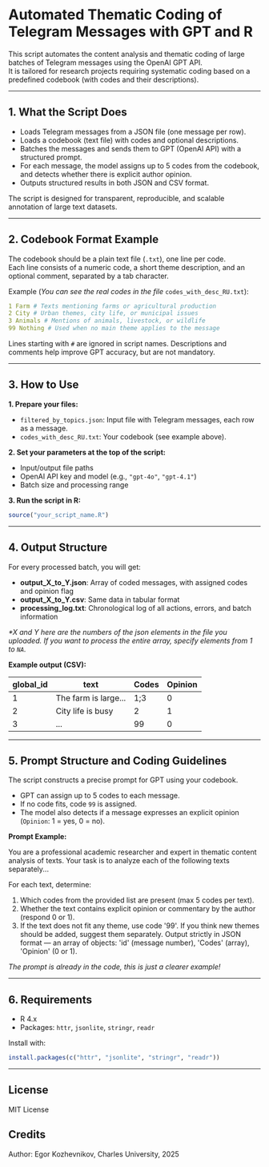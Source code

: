 # Automated Thematic Coding of Telegram Messages with GPT and R

This script automates the content analysis and thematic coding of large batches of Telegram messages using the OpenAI GPT API.  
It is tailored for research projects requiring systematic coding based on a predefined codebook (with codes and their descriptions).

---
## 1. What the Script Does

- Loads Telegram messages from a JSON file (one message per row).
- Loads a codebook (text file) with codes and optional descriptions.
- Batches the messages and sends them to GPT (OpenAI API) with a structured prompt.
- For each message, the model assigns up to 5 codes from the codebook, and detects whether there is explicit author opinion.
- Outputs structured results in both JSON and CSV format.

The script is designed for transparent, reproducible, and scalable annotation of large text datasets.

---
## 2. Codebook Format Example

The codebook should be a plain text file (`.txt`), one line per code.  
Each line consists of a numeric code, a short theme description, and an optional comment, separated by a tab character.

Example (_You can see the real codes in the file_ `codes_with_desc_RU.txt`):

```yaml
1 Farm # Texts mentioning farms or agricultural production
2 City # Urban themes, city life, or municipal issues
3 Animals # Mentions of animals, livestock, or wildlife
99 Nothing # Used when no main theme applies to the message
```

Lines starting with `#` are ignored in script names. Descriptions and comments help improve GPT accuracy, but are not mandatory.

---
## 3. How to Use

**1. Prepare your files:**
- `filtered_by_topics.json`: Input file with Telegram messages, each row as a message.
- `codes_with_desc_RU.txt`: Your codebook (see example above).

**2. Set your parameters at the top of the script:**
- Input/output file paths
- OpenAI API key and model (e.g., `"gpt-4o"`, `"gpt-4.1"`)
- Batch size and processing range

**3. Run the script in R:**

```r
source("your_script_name.R")
```
---
## 4. Output Structure

For every processed batch, you will get:

- **output_X_to_Y.json**: Array of coded messages, with assigned codes and opinion flag
- **output_X_to_Y.csv**: Same data in tabular format
- **processing_log.txt**: Chronological log of all actions, errors, and batch information

_*X and Y here are the numbers of the json elements in the file you uploaded.
If you want to process the entire array, specify elements from 1 to `NA`._

**Example output (CSV):**

| global_id | text                 | Codes  | Opinion |
|-----------|----------------------|--------|---------|
|    1      | The farm is large... | 1;3    |   0     |
|    2      | City life is busy    | 2      |   1     |
|    3      | ...                  | 99     |   0     |

---

## 5. Prompt Structure and Coding Guidelines

The script constructs a precise prompt for GPT using your codebook.  
- GPT can assign up to 5 codes to each message.
- If no code fits, code `99` is assigned.
- The model also detects if a message expresses an explicit opinion (`Opinion`: 1 = yes, 0 = no).

**Prompt Example:**

You are a professional academic researcher and expert in thematic content analysis of texts.
Your task is to analyze each of the following texts separately...

For each text, determine:

1. Which codes from the provided list are present (max 5 codes per text).
2. Whether the text contains explicit opinion or commentary by the author (respond 0 or 1). 
3. If the text does not fit any theme, use code '99'. If you think new themes should be added, suggest them separately. Output strictly in JSON format — an array of objects: 'id' (message number), 'Codes' (array), 'Opinion' (0 or 1).

_The prompt is already in the code, this is just a clearer example!_

---
## 6. Requirements

- R 4.x
- Packages: `httr`, `jsonlite`, `stringr`, `readr`

Install with:

```r
install.packages(c("httr", "jsonlite", "stringr", "readr"))
```
---

## License
MIT License

## Credits
Author: Egor Kozhevnikov, Charles University, 2025

